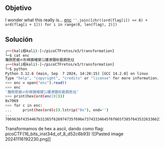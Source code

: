 ## Objetivo
I wonder what this really is... [enc](https://mercury.picoctf.net/static/a757282979af14ab5ed74f0ed5e2ca95/enc) `''.join([chr((ord(flag[i]) << 8) + ord(flag[i + 1])) for i in range(0, len(flag), 2)])`

## Solución
```bash
┌──(kali㉿kali)-[~/picoCTFretos/e3/transformation]
└─$ cat enc          
灩捯䍔䙻ㄶ形楴獟楮獴㌴摟潦弸彤㔲挶戹㍽                                                                             
┌──(kali㉿kali)-[~/picoCTFretos/e3/transformation]
└─$ python 
Python 3.12.6 (main, Sep  7 2024, 14:20:15) [GCC 14.2.0] on linux
Type "help", "copyright", "credits" or "license" for more information.
>>> enc = open("enc").read()
>>> enc
'灩捯䍔䙻ㄶ形楴獟楮獴㌴摟潦弸彤㔲挶戹㍽'
>>> print(hex(ord(enc[0])))
0x7069
>>> for c in enc:
...     print(hex(ord(c)).lstrip("0x"), end='')
... 
7069636f4354467b31365f626974735f696e73743334645f6f665f385f64353263366239337d>>> 
```
Transformamos de hex a ascii, dando como flag: picoCTF{16_bits_inst34d_of_8_d52c6b93}
![[Pasted image 20241116192230.png]]